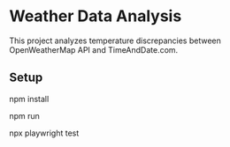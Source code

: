 # Weather Data Analysis

This project analyzes temperature discrepancies between OpenWeatherMap API and TimeAndDate.com.

## Setup



npm install

npm run

npx playwright test
